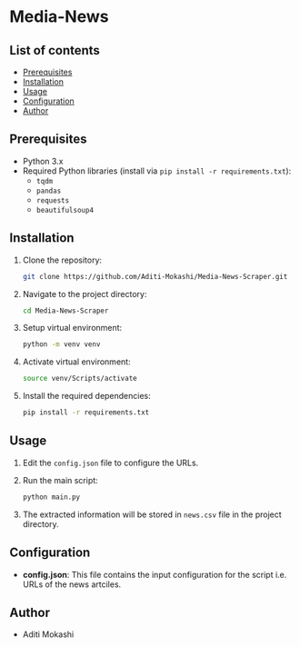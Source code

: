 # Media-News

## List of contents

- [Prerequisites](#prerequisites)
- [Installation](#installation)
- [Usage](#usage)
- [Configuration](#configuration)
- [Author](#author)


## Prerequisites

- Python 3.x
- Required Python libraries (install via `pip install -r requirements.txt`):
  - `tqdm`
  - `pandas`
  - `requests`
  - `beautifulsoup4`


## Installation

1. Clone the repository:

   ```bash
   git clone https://github.com/Aditi-Mokashi/Media-News-Scraper.git
   ```

2. Navigate to the project directory:

   ```bash
   cd Media-News-Scraper
   ```
3. Setup virtual environment:
   ```bash
   python -m venv venv
   ```
4. Activate virtual environment:
   ```bash
   source venv/Scripts/activate
   ```
   
6. Install the required dependencies:

   ```bash
   pip install -r requirements.txt


## Usage

1. Edit the `config.json` file to configure the URLs.

2. Run the main script:

   ```bash
   python main.py
   ```

3. The extracted information will be stored in `news.csv` file in the project directory.


## Configuration

- **config.json**: This file contains the input configuration for the script i.e. URLs of the news artciles.


## Author
- Aditi Mokashi
